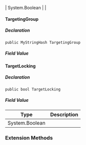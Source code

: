 | System.Boolean |     |

#### [](#Sandbox_Common_ObjectBuilders_MyObjectBuilder_Searchlight_TargetingGroup)TargetingGroup

##### Declaration

```
public MyStringHash TargetingGroup
```

##### Field Value

#### [](#Sandbox_Common_ObjectBuilders_MyObjectBuilder_Searchlight_TargetLocking)TargetLocking

##### Declaration

```
public bool TargetLocking
```

##### Field Value

| Type | Description |
| --- | --- |
| System.Boolean |     |

### [](#extensionmethods)Extension Methods